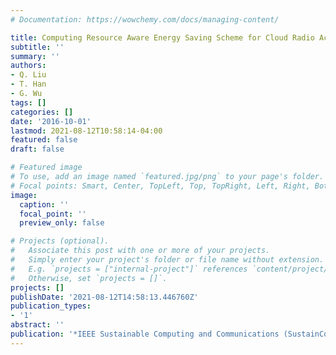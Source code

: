 ```yaml
---
# Documentation: https://wowchemy.com/docs/managing-content/

title: Computing Resource Aware Energy Saving Scheme for Cloud Radio Access Networks
subtitle: ''
summary: ''
authors:
- Q. Liu
- T. Han
- G. Wu
tags: []
categories: []
date: '2016-10-01'
lastmod: 2021-08-12T10:58:14-04:00
featured: false
draft: false

# Featured image
# To use, add an image named `featured.jpg/png` to your page's folder.
# Focal points: Smart, Center, TopLeft, Top, TopRight, Left, Right, BottomLeft, Bottom, BottomRight.
image:
  caption: ''
  focal_point: ''
  preview_only: false

# Projects (optional).
#   Associate this post with one or more of your projects.
#   Simply enter your project's folder or file name without extension.
#   E.g. `projects = ["internal-project"]` references `content/project/deep-learning/index.md`.
#   Otherwise, set `projects = []`.
projects: []
publishDate: '2021-08-12T14:58:13.446760Z'
publication_types:
- '1'
abstract: ''
publication: '*IEEE Sustainable Computing and Communications (SustainCom)*'
---
```

